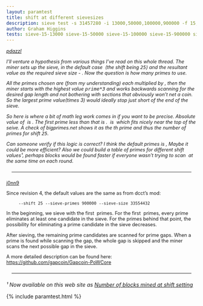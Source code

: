```yaml
---
layout: paramtest
title: shift at different sievesizes
description: sieve test -s 31457280 -i 13000,50000,100000,900000 -f 15,24,32,48,96,128,,256,512
author: Graham Higgins
tests: sieve-15-13000 sieve-15-50000 sieve-15-100000 sieve-15-900000 sieve-24-13000 sieve-24-50000 sieve-24-100000 sieve-24-900000 sieve-32-13000 sieve-32-50000 sieve-32-100000 sieve-32-900000 sieve-48-13000 sieve-48-50000 sieve-48-100000 sieve-48-900000 sieve-96-13000 sieve-96-50000 sieve-96-100000 sieve-96-900000 sieve-128-13000 sieve-128-50000 sieve-128-100000 sieve-128-900000 sieve-256-13000 sieve-256-50000 sieve-256-100000 sieve-256-900000 sieve-512-13000 sieve-512-50000 sieve-512-100000 sieve-512-900000 
---
```


<div class="ui raised very padded container segment">
  <div style="font-style:italic; font-size:90%">
    <p><a href="https://bitcointalk.org/index.php?topic=822498.msg10687403#msg10687403" target="_blank">pdazzl</a></p>
    <p>I’ll venture a hypothesis from various things I’ve read on this whole thread.  The miner sets up the sieve, in the default case <math>2^25</math> (the shift being <tt>25</tt>) and the resultant value as the required sieve size - <math>33554432</math>.  Now the question is how many primes to use.</p>
    <p>All the primes chosen are (from my understanding) each multiplied by <math>3</math>, then the miner starts with the highest value <tt>prime*3</tt> and works backwards scanning for the desired gap length and not bothering with sections that obviously won’t net a coin. So the largest prime value(times 3) would ideally stop just short of the end of the sieve.</p>
    <p>So here is where a bit of math leg work comes in if you want to be precise.  Absolute value of <math>33554432/3</math> is <math>11184810</math>.  The first prime less than that is <math>11184799</math>.  <math>11184799*3</math> is <math>33554397</math> which fits nicely near the top of the seive.  A check of bigprimes.net shows it as the <math>737948</math>th prime and thus the number of primes for shift <tt>25</tt>.</p> 
    <p>Can someone verify if this logic is correct?  I think the default primes is <math>500000</math>,  Maybe it could be more efficient?  Also we could build a table of primes for different shift values¹, perhaps blocks would be found faster if everyone wasn’t trying to scan <math>2^25</math> at the same time on each round.</p>
  </div>
  <hr style="margin:1.5em 1em;" />
  <div style="font-size:90%">
    <p><a href="https://bitcointalk.org/index.php?topic=822498.msg10765912#msg10765912" target="_blank">j0nn9</a></p>
    <p>Since revision 4, the default values are the same as from dcct’s mod:
    <code><pre class="plaintext">     --shift 25 --sieve-primes 900000 --sieve-size 33554432</pre></code></p>
    <p>In the beginning, we sieve with the first <math>n</math> primes. For the first <math>2063689</math> primes, every prime eliminates at least one candidate in the sieve. For the primes behind that point, the possibility for eliminating a prime candidate in the sieve decreases.</p>
    <p>After sieving, the remaining prime candidates are scanned for prime gaps. When a prime is found while scanning the gap, the whole gap is skipped and the miner scans the next possible gap in the sieve.</p>
    <p>A more detailed description can be found here: <a href="https://github.com/gapcoin/Gapcoin-PoWCore" target="_blanK">https://github.com/gapcoin/Gapcoin-PoWCore</a></p>
  </div>
  <hr style="margin:1.5em 1em;" />
  <p style="font-style:italic;margin-top:1.5em;">¹ Now available on this web site as <a href="/gapgraphs/shiftfrequency/#shifts" target="_blank">Number of blocks mined at shift setting</a></p>
</div>

{% include paramtest.html %}

